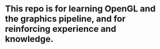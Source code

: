 # This repo is for learning OpenGL and the graphics pipeline, and for reinforcing experience and knowledge.
